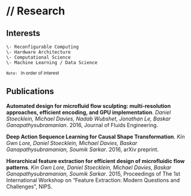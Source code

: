 # // Research

## Interests
    \- Reconfigurable Computing
    \- Hardware Architecture
    \- Computational Science
    \- Machine Learning / Data Science

<small>`Note: ` In order of interest </small>

## Publications

**Automated design for microfluid flow sculpting: multi-resolution approaches, efficient encoding, and GPU implementation**. *Daniel Stoecklein, Michael Davies, Nadab Wubshet, Jonathan Le, Baskar Ganapathysubramanian*. 2016, Journal of Fluids Engineering.

**Deep Action Sequence Learning for Causal Shape Transformation**. *Kin Gwn Lore, Daniel Stoecklein, Michael Davies, Baskar Ganapathysubramanian, Soumik Sarkar*. 2016, arXiv preprint.

**Hierarchical feature extraction for efficient design of microfluidic flow patterns**. *Kin Gwn Lore, Daniel Stoecklein, Michael Davies, Baskar Ganapathysubramanian, Soumik Sarkar*. 2015, Proceedings of The 1st International Workshop on “Feature Extraction: Modern Questions and Challenges”, NIPS.
